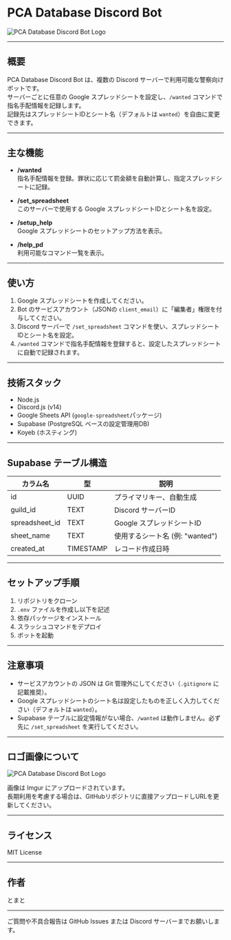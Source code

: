 # PCA Database Discord Bot

![PCA Database Discord Bot Logo](https://i.imgur.com/jyqYHbm.png)

---

## 概要

PCA Database Discord Bot は、複数の Discord サーバーで利用可能な警察向けボットです。  
サーバーごとに任意の Google スプレッドシートを設定し、`/wanted` コマンドで指名手配情報を記録します。  
記録先はスプレッドシートIDとシート名（デフォルトは `wanted`）を自由に変更できます。

---

## 主な機能

- **/wanted**  
  指名手配情報を登録。罪状に応じて罰金額を自動計算し、指定スプレッドシートに記録。

- **/set_spreadsheet**  
  このサーバーで使用する Google スプレッドシートIDとシート名を設定。

- **/setup_help**  
  Google スプレッドシートのセットアップ方法を表示。

- **/help_pd**  
  利用可能なコマンド一覧を表示。

---

## 使い方

1. Google スプレッドシートを作成してください。  
2. Bot のサービスアカウント（JSONの `client_email`）に「編集者」権限を付与してください。  
3. Discord サーバーで `/set_spreadsheet` コマンドを使い、スプレッドシートIDとシート名を設定。  
4. `/wanted` コマンドで指名手配情報を登録すると、設定したスプレッドシートに自動で記録されます。

---

## 技術スタック

- Node.js  
- Discord.js (v14)  
- Google Sheets API (`google-spreadsheet`パッケージ)  
- Supabase (PostgreSQL ベースの設定管理用DB)  
- Koyeb (ホスティング)  

---

## Supabase テーブル構造

| カラム名        | 型           | 説明                             |
|-----------------|--------------|---------------------------------|
| id              | UUID         | プライマリキー、自動生成        |
| guild_id        | TEXT         | Discord サーバーID               |
| spreadsheet_id  | TEXT         | Google スプレッドシートID       |
| sheet_name      | TEXT         | 使用するシート名 (例: "wanted") |
| created_at      | TIMESTAMP    | レコード作成日時                |

---

## セットアップ手順

1. リポジトリをクローン  
2. `.env` ファイルを作成し以下を記述  
3. 依存パッケージをインストール  
4. スラッシュコマンドをデプロイ  
5. ボットを起動  

---

## 注意事項

- サービスアカウントの JSON は Git 管理外にしてください（`.gitignore` に記載推奨）。  
- Google スプレッドシートのシート名は設定したものを正しく入力してください（デフォルトは `wanted`）。  
- Supabase テーブルに設定情報がない場合、`/wanted` は動作しません。必ず先に `/set_spreadsheet` を実行してください。  

---

## ロゴ画像について

![PCA Database Discord Bot Logo](https://i.imgur.com/a8CbHqL.png)

画像は Imgur にアップロードされています。  
長期利用を考慮する場合は、GitHubリポジトリに直接アップロードしURLを更新してください。

---

## ライセンス

MIT License

---

## 作者

とまと

---

ご質問や不具合報告は GitHub Issues または Discord サーバーまでお願いします。
